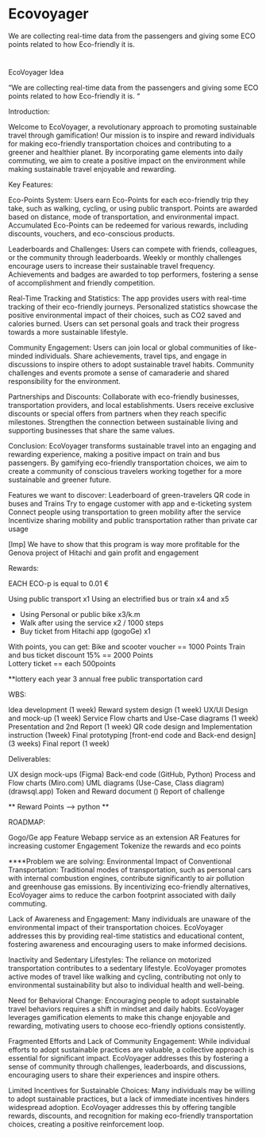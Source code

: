 # Ecovoyager
We are collecting real-time data from the passengers and giving some ECO points related to how Eco-friendly it is.
#
EcoVoyager Idea 

“We are collecting real-time data from the passengers and giving some ECO points related to how Eco-friendly it is. “

Introduction:

Welcome to EcoVoyager, a revolutionary approach to promoting sustainable travel through gamification! Our mission is to inspire and reward individuals for making eco-friendly transportation choices and contributing to a greener and healthier planet. By incorporating game elements into daily commuting, we aim to create a positive impact on the environment while making sustainable travel enjoyable and rewarding.

Key Features:

Eco-Points System:
Users earn Eco-Points for each eco-friendly trip they take, such as walking, cycling, or using public transport.
Points are awarded based on distance, mode of transportation, and environmental impact.
Accumulated Eco-Points can be redeemed for various rewards, including discounts, vouchers, and eco-conscious products.


Leaderboards and Challenges:
Users can compete with friends, colleagues, or the community through leaderboards.
Weekly or monthly challenges encourage users to increase their sustainable travel frequency.
Achievements and badges are awarded to top performers, fostering a sense of accomplishment and friendly competition.

Real-Time Tracking and Statistics:
The app provides users with real-time tracking of their eco-friendly journeys.
Personalized statistics showcase the positive environmental impact of their choices, such as CO2 saved and calories burned.
Users can set personal goals and track their progress towards a more sustainable lifestyle.

Community Engagement:
Users can join local or global communities of like-minded individuals.
Share achievements, travel tips, and engage in discussions to inspire others to adopt sustainable travel habits.
Community challenges and events promote a sense of camaraderie and shared responsibility for the environment.

Partnerships and Discounts:
Collaborate with eco-friendly businesses, transportation providers, and local establishments.
Users receive exclusive discounts or special offers from partners when they reach specific milestones.
Strengthen the connection between sustainable living and supporting businesses that share the same values.

Conclusion:
EcoVoyager transforms sustainable travel into an engaging and rewarding experience, making a positive impact on train and bus passengers. By gamifying eco-friendly transportation choices, we aim to create a community of conscious travelers working together for a more sustainable and greener future. 

Features we want to discover:
Leaderboard of green-travelers
QR code in buses and Trains 
Try to engage customer with app and e-ticketing system
Connect people using transportation to green mobility after the service
Incentivize sharing mobility and public transportation rather than private car usage



[Imp] We have to show that this program is way more profitable for the Genova project of Hitachi and gain profit and engagement

Rewards:

EACH ECO-p is equal to 0.01 €

Using public transport x1
Using an electrified bus or train x4 and x5

* Using Personal or public bike x3/k.m
* Walk after using the service  x2 / 1000 steps
* Buy ticket from Hitachi app (gogoGe) x1

With points, you can get:
Bike and scooter voucher  == 1000 Points 
Train and bus ticket discount 15%  == 2000 Points  
Lottery ticket == each 500points 

**lottery each year 3 annual free public transportation card


WBS: 


Idea development (1 week)
Reward system design (1 week)
UX/UI Design and mock-up (1 week) 
Service Flow charts and Use-Case diagrams (1 week)
Presentation and 2nd Report (1 week)
QR code design and Implementation instruction (1week)
Final prototyping [front-end code and Back-end design] (3 weeks)
Final report (1 week)

Deliverables:

UX design mock-ups (Figma)
Back-end code (GitHub, Python)
Process and Flow charts (Miro.com)
UML diagrams (Use-Case, Class diagram) (drawsql.app)
Token and Reward document ()
Report of challenge

** Reward Points —> python
** 

ROADMAP:

Gogo/Ge app Feature
Webapp service as an extension 
AR Features for increasing customer Engagement
Tokenize the rewards and eco points












****Problem we are solving:
Environmental Impact of Conventional Transportation:
Traditional modes of transportation, such as personal cars with internal combustion engines, contribute significantly to air pollution and greenhouse gas emissions. By incentivizing eco-friendly alternatives, EcoVoyager aims to reduce the carbon footprint associated with daily commuting.

Lack of Awareness and Engagement:
Many individuals are unaware of the environmental impact of their transportation choices. EcoVoyager addresses this by providing real-time statistics and educational content, fostering awareness and encouraging users to make informed decisions.

Inactivity and Sedentary Lifestyles:
The reliance on motorized transportation contributes to a sedentary lifestyle. EcoVoyager promotes active modes of travel like walking and cycling, contributing not only to environmental sustainability but also to individual health and well-being.

Need for Behavioral Change:
Encouraging people to adopt sustainable travel behaviors requires a shift in mindset and daily habits. EcoVoyager leverages gamification elements to make this change enjoyable and rewarding, motivating users to choose eco-friendly options consistently.

Fragmented Efforts and Lack of Community Engagement:
While individual efforts to adopt sustainable practices are valuable, a collective approach is essential for significant impact. EcoVoyager addresses this by fostering a sense of community through challenges, leaderboards, and discussions, encouraging users to share their experiences and inspire others.

Limited Incentives for Sustainable Choices:
Many individuals may be willing to adopt sustainable practices, but a lack of immediate incentives hinders widespread adoption. EcoVoyager addresses this by offering tangible rewards, discounts, and recognition for making eco-friendly transportation choices, creating a positive reinforcement loop.




